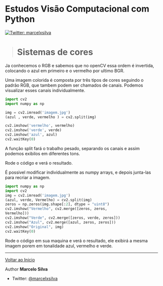 # Estudos Visão Computacional com Python
[![Twitter: marcelxsilva](https://img.shields.io/twitter/follow/marcelxsilva.svg?style=social)](https://twitter.com/marcelxsilva)

> # Sistemas de cores

Ja conhecemos o RGB e sabemos que no openCV essa ordem é invertida, colocando o azul em primeiro e o vermelho por ultimo BGR.

Uma imagem colorida é composta por três tipos de cores seguindo o padrão RGB, que tambem podem ser chamados de canais. Podemos visualizar esses canais individualmente.

```Python
import cv2
import numpy as np

img = cv2.imread('imagem.jpg')
(azul , verde, vermelho ) = cv2.split(img)

cv2.imshow('vermelho', vermelho)
cv2.imshow('verde', verde)
cv2.imshow('azul', azul)
cv2.waitKey(0)

```

A função split fará o trabalho pesado, separando os canais e assim podemos exibilos em diferentes tons.

Rode o código e verá o resultado.


É possivel modificar individualmente as numpy arrays, e depois junta-las para recriar a imagem.

```Python
import numpy as np
import cv2
img = cv2.imread('imagem.jpg')
(azul, verde, Vermelho) = cv2.split(img)
zeros = np.zeros(img.shape[:2], dtype = "uint8")
cv2.imshow("Vermelho", cv2.merge([zeros, zeros,
Vermelho]))
cv2.imshow("Verde", cv2.merge([zeros, verde, zeros]))
cv2.imshow("Azul", cv2.merge([azul, zeros, zeros]))
cv2.imshow("Original", img)
cv2.waitKey(0)
```

Rode o código em sua maquina e verá o resultado, ele exibirá a mesma imagem porem em tonalidade azul, vermelho e verde.

***
[Voltar ao Inicio](../README.md)

 Author **Marcelo Silva**

* Twitter: [@marcelxsilva](https://twitter.com/marcelxsilva)
